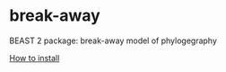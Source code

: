 # break-away
BEAST 2 package: break-away model of phylogegraphy

[How to install](https://github.com/rbouckaert/break-away/wiki)

